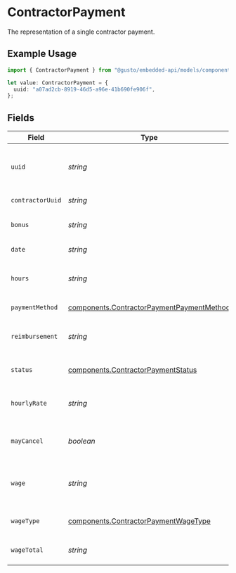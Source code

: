 # ContractorPayment

The representation of a single contractor payment.

## Example Usage

```typescript
import { ContractorPayment } from "@gusto/embedded-api/models/components/contractorpayment.js";

let value: ContractorPayment = {
  uuid: "a07ad2cb-8919-46d5-a96e-41b690fe906f",
};
```

## Fields

| Field                                                                                                  | Type                                                                                                   | Required                                                                                               | Description                                                                                            |
| ------------------------------------------------------------------------------------------------------ | ------------------------------------------------------------------------------------------------------ | ------------------------------------------------------------------------------------------------------ | ------------------------------------------------------------------------------------------------------ |
| `uuid`                                                                                                 | *string*                                                                                               | :heavy_check_mark:                                                                                     | The unique identifier of the contractor payment in Gusto.                                              |
| `contractorUuid`                                                                                       | *string*                                                                                               | :heavy_minus_sign:                                                                                     | The UUID of the contractor.                                                                            |
| `bonus`                                                                                                | *string*                                                                                               | :heavy_minus_sign:                                                                                     | The bonus amount in the payment.                                                                       |
| `date`                                                                                                 | *string*                                                                                               | :heavy_minus_sign:                                                                                     | The payment date.                                                                                      |
| `hours`                                                                                                | *string*                                                                                               | :heavy_minus_sign:                                                                                     | The number of hours worked for the payment.                                                            |
| `paymentMethod`                                                                                        | [components.ContractorPaymentPaymentMethod](../../models/components/contractorpaymentpaymentmethod.md) | :heavy_minus_sign:                                                                                     | The payment method.                                                                                    |
| `reimbursement`                                                                                        | *string*                                                                                               | :heavy_minus_sign:                                                                                     | The reimbursement amount in the payment.                                                               |
| `status`                                                                                               | [components.ContractorPaymentStatus](../../models/components/contractorpaymentstatus.md)               | :heavy_minus_sign:                                                                                     | Contractor payment status                                                                              |
| `hourlyRate`                                                                                           | *string*                                                                                               | :heavy_minus_sign:                                                                                     | The rate per hour worked for the payment.                                                              |
| `mayCancel`                                                                                            | *boolean*                                                                                              | :heavy_minus_sign:                                                                                     | Determine if the contractor payment can be cancelled.                                                  |
| `wage`                                                                                                 | *string*                                                                                               | :heavy_minus_sign:                                                                                     | The fixed wage of the payment, regardless of hours worked.                                             |
| `wageType`                                                                                             | [components.ContractorPaymentWageType](../../models/components/contractorpaymentwagetype.md)           | :heavy_minus_sign:                                                                                     | The wage type for the payment.                                                                         |
| `wageTotal`                                                                                            | *string*                                                                                               | :heavy_minus_sign:                                                                                     | (hours * hourly_rate) + wage + bonus                                                                   |